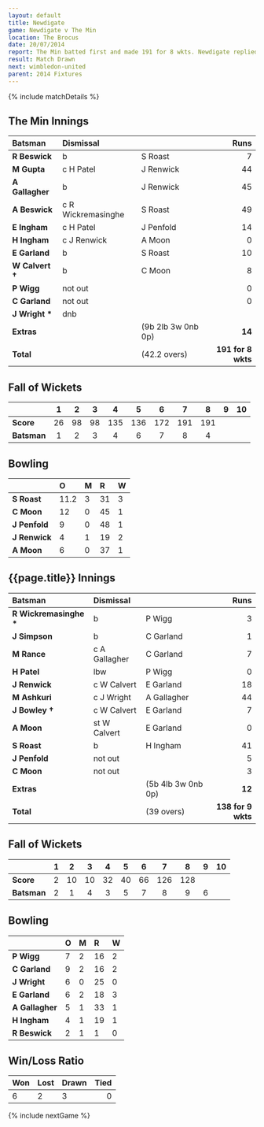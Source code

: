 ```yaml
---
layout: default
title: Newdigate
game: Newdigate v The Min
location: The Brocus
date: 20/07/2014
report: The Min batted first and made 191 for 8 wkts. Newdigate replied with 138 for 9 wkts, when time ran out
result: Match Drawn
next: wimbledon-united
parent: 2014 Fixtures
---
```


{% include matchDetails %}

## The Min Innings

| Batsman | Dismissal |  | Runs |
|:---|:---|---|---:|
| **R Beswick** | b | S Roast | 7 |
| **M Gupta** | c H Patel | J Renwick | 44 |
| **A Gallagher** | b | J Renwick | 45 |
| **A Beswick** | c R Wickremasinghe | S Roast | 49 |
| **E Ingham** | c H Patel | J Penfold | 14 |
| **H Ingham** | c J Renwick | A Moon | 0 |
| **E Garland** | b | S Roast | 10 |
| **W Calvert &#8224;** | b | C Moon | 8 |
| **P Wigg** | not out |  | 0 |
| **C Garland** | not out |  | 0 |
| **J Wright &#42;** | dnb |  |  |
| **Extras** | | (9b 2lb 3w 0nb 0p) | **14** |
| **Total** | | (42.2 overs) | **191 for 8 wkts** |

## Fall of Wickets

| | 1 | 2 | 3 | 4 | 5 | 6 | 7 | 8 | 9 | 10 |
|---|:---:|:---:|:---:|:---:|:---:|:---:|:---:|:---:|:---:|:---:|
| **Score** | 26 | 98 | 98 | 135 | 136 | 172 | 191 | 191 |  |  |
| **Batsman** | 1 | 2 | 3 | 4 | 6 | 7 | 8 | 4 |  |  |

## Bowling

| | O | M | R | W |
|---|:---|:---|:---|:---|
| **S Roast** | 11.2 | 3 | 31 | 3 |
| **C Moon** | 12 | 0 | 45 | 1 |
| **J Penfold** | 9 | 0 | 48 | 1 |
| **J Renwick** | 4 | 1 | 19 | 2 |
| **A Moon** | 6 | 0 | 37 | 1 |

## {{page.title}} Innings

| Batsman | Dismissal |  | Runs |
|:---|:---|---|---:|
| **R Wickremasinghe &#42;** | b | P Wigg | 3 |
| **J Simpson** | b | C Garland | 1 |
| **M Rance** | c A Gallagher | C Garland | 7 |
| **H Patel** | lbw | P Wigg | 0 |
| **J Renwick** | c W Calvert | E Garland | 18 |
| **M Ashkuri** | c J Wright | A Gallagher | 44 |
| **J Bowley &#8224;** | c W Calvert | E Garland | 7 |
| **A Moon** | st W Calvert | E Garland | 0 |
| **S Roast** | b | H Ingham | 41 |
| **J Penfold** | not out |  | 5 |
| **C Moon** | not out |  | 3 |
| **Extras** | | (5b 4lb 3w 0nb 0p) | **12** |
| **Total** | | (39 overs) | **138 for 9 wkts** |

## Fall of Wickets

| | 1 | 2 | 3 | 4 | 5 | 6 | 7 | 8 | 9 | 10 |
|---|:---:|:---:|:---:|:---:|:---:|:---:|:---:|:---:|:---:|:---:|
| **Score** | 2 | 10 | 10 | 32 | 40 | 66 | 126 | 128  |  |  |
| **Batsman** | 2 | 1 | 4 | 3 | 5 | 7 | 8 | 9 | 6 |  |

## Bowling

| | O | M | R | W |
|---|:---|:---|:---|:---|
| **P Wigg** | 7 | 2 | 16 | 2 |
| **C Garland** | 9 | 2 | 16 | 2 |
| **J Wright** | 6 | 0 | 25 | 0 |
| **E Garland** | 6 | 2 | 18 | 3 |
| **A Gallagher** | 5 | 1 | 33 | 1 |
| **H Ingham** | 4 | 1 | 19 | 1 |
| **R Beswick** | 2 | 1 | 1 | 0 |

## Win/Loss Ratio

| Won | Lost | Drawn | Tied |
|:---|:---|:---|---:|
| 6 | 2 | 3 | 0 |

{% include nextGame %}